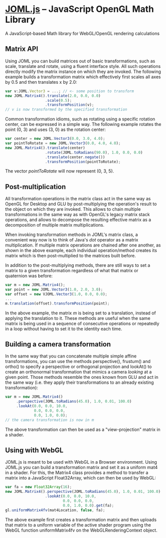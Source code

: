# [JOML.js](http://joml-ci.github.io/JOML) – JavaScript OpenGL Math Library
A JavaScript-based Math library for WebGL/OpenGL rendering calculations

Matrix API
----------
Using JOML you can build matrices out of basic transformations, such as scale, translate and rotate, using a fluent interface style. All such operations directly modify the matrix instance on which they are invoked.
The following example builds a transformation matrix which effectively first scales all axes by 0.5
and then translates x by 2.0:
```TypeScript
var v:JOML.Vector3 = ...; // <- some position to transform
new JOML.Matrix4().translate(2.0, 0.0, 0.0)
                  .scale(0.5);
                  .transformPosition(v);
// v is now transformed by the specified transformation
```

Common transformation idioms, such as rotating using a specific rotation center, can be expressed in a simple way. The following example rotates the point (0, 3) and uses (3, 0) as the rotation center:
```TypeScript
var center = new JOML.Vector3(0.0, 3.0, 4.0);
var pointToRotate = new JOML.Vector3(0.0, 4.0, 4.0);
new JOML.Matrix4().translate(center)
                  .rotate(JOML.toRadians(90.0), 1.0, 0.0, 0.0)
                  .translate(center.negate())
                  .transformPosition(pointToRotate);
```
The vector *pointToRotate* will now represent (0, 3, 5).

Post-multiplication
-------------------
All transformation operations in the matrix class act in the same way as OpenGL for Desktop and GLU by post-multiplying the operation's result to the object on which they are invoked. This allows to chain multiple transformations in the same way as with OpenGL's legacy matrix stack operations, and allows to decompose the resulting effective matrix as a decomposition of multiple matrix multiplications.

When invoking transformation methods in JOML's matrix class, a convenient way now is to think of Java's _dot_ operator as a matrix multiplication. If multiple matrix operations are chained after one another, as shown in the above example, each individual operation/method creates its matrix which is then post-multiplied to the matrices built before.

In addition to the post-multiplying methods, there are still ways to set a matrix to a given transformation regardless of what that matrix or quaternion was before:

```TypeScript
var m = new JOML.Matrix4();
var point = new JOML.Vector3(1.0, 2.0, 3.0);
var offset = new VJOML.Vector3(1.0, 0.0, 0.0);
...
m.translation(offset).transformPosition(point);
```
In the above example, the matrix _m_ is being set to a translation, instead of applying the translation to it.
These methods are useful when the same matrix is being used in a sequence of consecutive operations or repeatedly in a loop without having to set it to the identity each time.

Building a camera transformation
--------------------------------
In the same way that you can concatenate multiple simple affine transformations, you can use the methods perspective(), frustum() and ortho() to specify a perspective or orthogonal projection and lookAt() to create an orthonormal transformation that mimics a camera *looking* at a given point.
Those methods resemble the ones known from GLU and act in the same way (i.e. they apply their transformations to an already existing transformation):
```TypeScript
var m = new JOML.Matrix4()
     .perspective(JOML.toRadians(45.0), 1.0, 0.01, 100.0)
     .lookAt(0.0, 0.0, 10.0,
             0.0, 0.0, 0.0,
             0.0, 1.0, 0.0);
// the camera transformation is now in m
```
The above transformation can then be used as a "view-projection" matrix in a shader.

Using with WebGL
----------------
JOML.js is meant to be used with WebGL in a Browser environment. Using JOML.js you can build a transformation matrix and set it as a uniform mat4 in a shader. For this, the Matrix4 class provides a method to transfer a matrix into a JavaScript Float32Array, which can then be used by WebGL:
```TypeScript
var fa = new Float32Array(16);
new JOML.Matrix4().perspective(JOML.toRadians(45.0), 1.0, 0.01, 100.0)
                  .lookAt(0.0, 0.0, 10.0,
                          0.0, 0.0, 0.0,
                          0.0, 1.0, 0.0).get(fa);
gl.uniformMatrix4fv(mat4Location, false, fa);
```
The above example first creates a transformation matrix and then uploads that matrix to a uniform variable of the active shader program using the WebGL function uniformMatrix4fv on the WebGLRenderingContext object.
